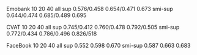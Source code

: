 
Emobank         10                 20              40                     all
sup         0.576/0.458         0.654/0.471       0.673
smi-sup     0.644/0.474         0.685/0.489       0.695



CVAT            10                 20              40                     all
sup          0.745/0.412       0.760/0.478     0.792/0.505
smi-sup      0.772/0.434       0.786/0.496      0.826/518



FaceBook         10                 20             40                     all
sup             0.552             0.598          0.670
smi-sup         0.587             0.663          0.683



